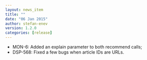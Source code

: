 ```yaml
---
layout: news_item
title: ""
date: "06 Jan 2015"
author: stefan-enev
version: 1.2.0
categories: [release]
---
```


* MON-6: Added an explain parameter to both recommend calls;
* DSP-568: Fixed a few bugs when article IDs are URLs.
